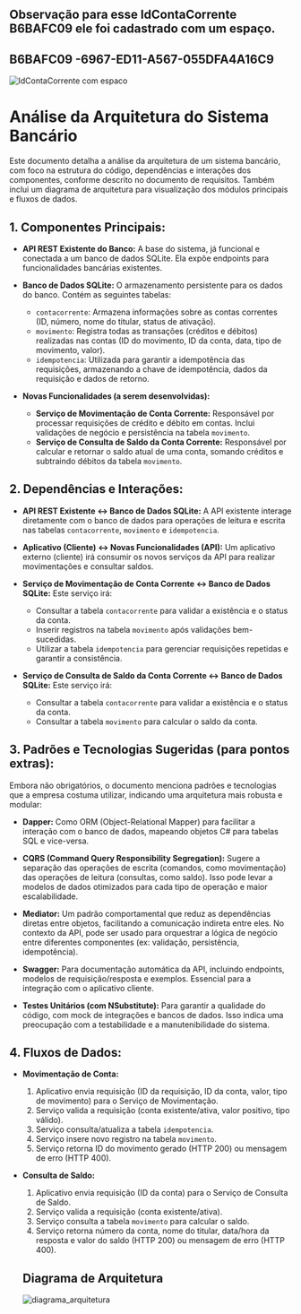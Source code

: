 ## Observação para esse IdContaCorrente **B6BAFC09** ele foi cadastrado com um espaço. 
## **B6BAFC09 -6967-ED11-A567-055DFA4A16C9**
![IdContaCorrente com espaco](https://github.com/user-attachments/assets/db197f77-e313-4f98-9027-d9a583f2de17)


# Análise da Arquitetura do Sistema Bancário

Este documento detalha a análise da arquitetura de um sistema bancário, com foco na estrutura do código, dependências e interações dos componentes, conforme descrito no documento de requisitos. Também inclui um diagrama de arquitetura para visualização dos módulos principais e fluxos de dados.

## 1. Componentes Principais:

*   **API REST Existente do Banco:** A base do sistema, já funcional e conectada a um banco de dados SQLite. Ela expõe endpoints para funcionalidades bancárias existentes.

*   **Banco de Dados SQLite:** O armazenamento persistente para os dados do banco. Contém as seguintes tabelas:
    *   `contacorrente`: Armazena informações sobre as contas correntes (ID, número, nome do titular, status de ativação).
    *   `movimento`: Registra todas as transações (créditos e débitos) realizadas nas contas (ID do movimento, ID da conta, data, tipo de movimento, valor).
    *   `idempotencia`: Utilizada para garantir a idempotência das requisições, armazenando a chave de idempotência, dados da requisição e dados de retorno.

*   **Novas Funcionalidades (a serem desenvolvidas):**
    *   **Serviço de Movimentação de Conta Corrente:** Responsável por processar requisições de crédito e débito em contas. Inclui validações de negócio e persistência na tabela `movimento`.
    *   **Serviço de Consulta de Saldo da Conta Corrente:** Responsável por calcular e retornar o saldo atual de uma conta, somando créditos e subtraindo débitos da tabela `movimento`.

## 2. Dependências e Interações:

*   **API REST Existente <-> Banco de Dados SQLite:** A API existente interage diretamente com o banco de dados para operações de leitura e escrita nas tabelas `contacorrente`, `movimento` e `idempotencia`.

*   **Aplicativo (Cliente) <-> Novas Funcionalidades (API):** Um aplicativo externo (cliente) irá consumir os novos serviços da API para realizar movimentações e consultar saldos.

*   **Serviço de Movimentação de Conta Corrente <-> Banco de Dados SQLite:** Este serviço irá:
    *   Consultar a tabela `contacorrente` para validar a existência e o status da conta.
    *   Inserir registros na tabela `movimento` após validações bem-sucedidas.
    *   Utilizar a tabela `idempotencia` para gerenciar requisições repetidas e garantir a consistência.

*   **Serviço de Consulta de Saldo da Conta Corrente <-> Banco de Dados SQLite:** Este serviço irá:
    *   Consultar a tabela `contacorrente` para validar a existência e o status da conta.
    *   Consultar a tabela `movimento` para calcular o saldo da conta.

## 3. Padrões e Tecnologias Sugeridas (para pontos extras):

Embora não obrigatórios, o documento menciona padrões e tecnologias que a empresa costuma utilizar, indicando uma arquitetura mais robusta e modular:

*   **Dapper:** Como ORM (Object-Relational Mapper) para facilitar a interação com o banco de dados, mapeando objetos C# para tabelas SQL e vice-versa.

*   **CQRS (Command Query Responsibility Segregation):** Sugere a separação das operações de escrita (comandos, como movimentação) das operações de leitura (consultas, como saldo). Isso pode levar a modelos de dados otimizados para cada tipo de operação e maior escalabilidade.

*   **Mediator:** Um padrão comportamental que reduz as dependências diretas entre objetos, facilitando a comunicação indireta entre eles. No contexto da API, pode ser usado para orquestrar a lógica de negócio entre diferentes componentes (ex: validação, persistência, idempotência).

*   **Swagger:** Para documentação automática da API, incluindo endpoints, modelos de requisição/resposta e exemplos. Essencial para a integração com o aplicativo cliente.

*   **Testes Unitários (com NSubstitute):** Para garantir a qualidade do código, com mock de integrações e bancos de dados. Isso indica uma preocupação com a testabilidade e a manutenibilidade do sistema.

## 4. Fluxos de Dados:

*   **Movimentação de Conta:**
    1.  Aplicativo envia requisição (ID da requisição, ID da conta, valor, tipo de movimento) para o Serviço de Movimentação.
    2.  Serviço valida a requisição (conta existente/ativa, valor positivo, tipo válido).
    3.  Serviço consulta/atualiza a tabela `idempotencia`.
    4.  Serviço insere novo registro na tabela `movimento`.
    5.  Serviço retorna ID do movimento gerado (HTTP 200) ou mensagem de erro (HTTP 400).

*   **Consulta de Saldo:**
    1.  Aplicativo envia requisição (ID da conta) para o Serviço de Consulta de Saldo.
    2.  Serviço valida a requisição (conta existente/ativa).
    3.  Serviço consulta a tabela `movimento` para calcular o saldo.
    4.  Serviço retorna número da conta, nome do titular, data/hora da resposta e valor do saldo (HTTP 200) ou mensagem de erro (HTTP 400).
 
    ## Diagrama de Arquitetura

    ![diagrama_arquitetura](https://github.com/user-attachments/assets/78bf7cd6-60cd-466b-ba00-041871129f03)
